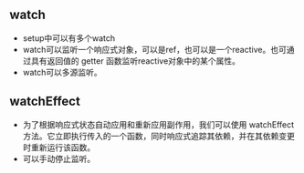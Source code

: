 ## watch
  * setup中可以有多个watch
  * watch可以监听一个响应式对象，可以是ref，也可以是一个reactive。也可通过具有返回值的 getter 函数监听reactive对象中的某个属性。
  * watch可以多源监听。
## watchEffect
  * 为了根据响应式状态自动应用和重新应用副作用，我们可以使用 watchEffect 方法。它立即执行传入的一个函数，同时响应式追踪其依赖，并在其依赖变更时重新运行该函数。
  * 可以手动停止监听。

